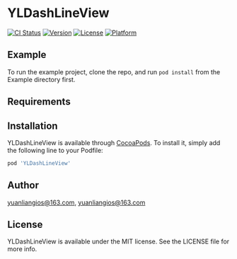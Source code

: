 # YLDashLineView

[![CI Status](https://img.shields.io/travis/yuanliangios@163.com/YLDashLineView.svg?style=flat)](https://travis-ci.org/yuanliangios@163.com/YLDashLineView)
[![Version](https://img.shields.io/cocoapods/v/YLDashLineView.svg?style=flat)](https://cocoapods.org/pods/YLDashLineView)
[![License](https://img.shields.io/cocoapods/l/YLDashLineView.svg?style=flat)](https://cocoapods.org/pods/YLDashLineView)
[![Platform](https://img.shields.io/cocoapods/p/YLDashLineView.svg?style=flat)](https://cocoapods.org/pods/YLDashLineView)

## Example

To run the example project, clone the repo, and run `pod install` from the Example directory first.

## Requirements

## Installation

YLDashLineView is available through [CocoaPods](https://cocoapods.org). To install
it, simply add the following line to your Podfile:

```ruby
pod 'YLDashLineView'
```

## Author

yuanliangios@163.com, yuanliangios@163.com

## License

YLDashLineView is available under the MIT license. See the LICENSE file for more info.
